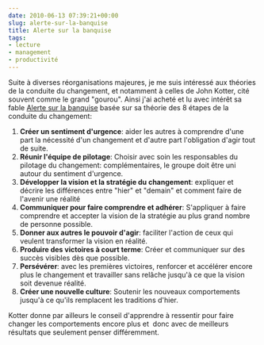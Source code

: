 ```yaml
---
date: 2010-06-13 07:39:21+00:00
slug: alerte-sur-la-banquise
title: Alerte sur la banquise
tags:
- lecture
- management
- productivité
---
```


Suite à diverses réorganisations majeures, je me suis intéressé aux théories de la conduite du changement, et notamment à celles de John Kotter, cité souvent comme le grand "gourou". Ainsi j'ai acheté et lu avec intérêt sa fable [Alerte sur la banquise](http://www.amazon.fr/Alerte-sur-banquise-changement-conditions/dp/2744063487/ref=sr_1_1?ie=UTF8&s=books&qid=1276413468&sr=8-1) basée sur sa théorie des 8 étapes de la conduite du changement:
	
  1. **Créer un sentiment d'urgence**: aider les autres à comprendre d'une part la nécessité d'un changement et d'autre part l'obligation d'agir tout de suite.
  2. **Réunir l'équipe de pilotage**: Choisir avec soin les responsables du pilotage du changement: complémentaires, le groupe doit être uni autour du sentiment d'urgence.
  3. **Développer la vision et la stratégie du changement**: expliquer et décrire les différences entre "hier" et "demain" et comment faire de l'avenir une réalité
  4. **Communiquer pour faire comprendre et adhérer**: S'appliquer à faire comprendre et accepter la vision de la stratégie au plus grand nombre de personne possible.
  5. **Donner aux autres le pouvoir d'agir**: faciliter l'action de ceux qui veulent transformer la vision en réalité.
  6. **Produire des victoires à court terme**: Créer et communiquer sur des succès visibles dès que possible.
  7. **Persévérer**: avec les premières victoires, renforcer et accélérer encore plus le changement et travailler sans relâche jusqu'à ce que la vision soit devenue réalité.
  8. **Créer une nouvelle culture**: Soutenir les nouveaux comportements jusqu'à ce qu'ils remplacent les traditions d'hier.

Kotter donne par ailleurs le conseil d'apprendre à ressentir pour faire changer les comportements encore plus et  donc avec de meilleurs résultats que seulement penser différemment.
